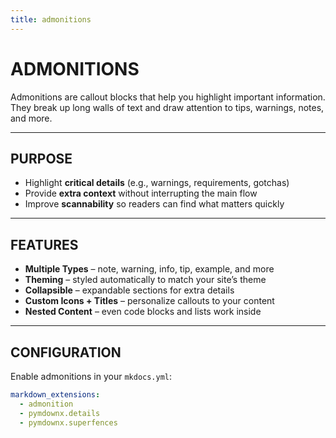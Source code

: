 ```yaml
---
title: admonitions
---
```

# ADMONITIONS

Admonitions are callout blocks that help you highlight important information.  
They break up long walls of text and draw attention to tips, warnings, notes, and more.  

---

## PURPOSE

- Highlight **critical details** (e.g., warnings, requirements, gotchas)  
- Provide **extra context** without interrupting the main flow  
- Improve **scannability** so readers can find what matters quickly  

---

## FEATURES

- **Multiple Types** – note, warning, info, tip, example, and more  
- **Theming** – styled automatically to match your site’s theme  
- **Collapsible** – expandable sections for extra details  
- **Custom Icons + Titles** – personalize callouts to your content  
- **Nested Content** – even code blocks and lists work inside  

---

## CONFIGURATION

Enable admonitions in your `mkdocs.yml`:

```yaml
markdown_extensions:
  - admonition
  - pymdownx.details
  - pymdownx.superfences
```
